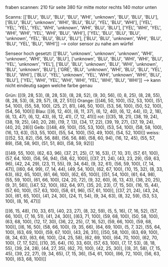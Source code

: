 fraben scannen:
210 für seite
380 für mitte
motor rechts
140
motor unten


Scanns:
[['BLU', 'BLU', 'BLU', 'BLU', 'WHI', 'unknown', 'BLU', 'BLU', 'BLU'], 
['BLU', 'BLU', 'unknown', 'WHI', 'BLU', 'BLU', 'YEL', 'BLU', 'WHI'], 
['YEL', 'YEL', 'YEL', 'YEL', 'WHI', 'unknown', 'WHI', 'BLU', 'BLU'], 
['YEL', 'WHI', 'YEL', 'WHI', 'WHI', 'YEL', 'WHI', 'BLU', 'WHI'],
 ['YEL', 'BLU', 'BLU', 'BLU', 'unknown', 'YEL', 'BLU', 'BLU', 'BLU'], 
['BLU', 'BLU', 'unknown', 'WHI', 'BLU', 'BLU', 'YEL', 'BLU', 'WHI']]
--> color sensor zu nahe am würfel

Senseor hoch gesetzt:
[['BLU', 'unknown', 'unknown', 'unknown', 'WHI', 'unknown', 'WHI', 'BLU', 'BLU'], 
['unknown', 'BLU', 'BLU', 'WHI', 'WHI', 'BLU', 'YEL', 'unknown', 'YEL'], 
['BLU', 'BLU', 'unknown', 'BLU', 'WHI', 'unknown', 'BLU', 'unknown', 'BLU'], 
['GRE', 'BLU', 'unknown', 'WHI', 'BLU', 'BLU', 'YEL', 'BLU', 'WHI'], 
['BLU', 'YEL', 'unknown', 'YEL', 'WHI', 'unknown', 'WHI', 'BLU', 'BLU'], 
['YEL', 'WHI', 'YEL', 'WHI', 'WHI', 'YEL', 'WHI', 'BLU', 'WHI']]
--> kann nicht eindeutig sagen welche farbe genau


Grün:
[[(9, 28, 53), (8, 28, 53), (8, 28, 52), (9, 30, 56), (0, 8, 25), (8, 28, 55), (8, 28, 53), (8, 29, 57), (8, 27, 51)]]
Orange:
[[(46, 50, 100), (52, 53, 100), (51, 54, 100), (55, 58, 100), (25, 21, 81), (46, 50, 100), (53, 56, 100), (50, 52, 100), (54, 56, 100)]]
Blau:
[[(6, 12, 40), (6, 11, 37), (6, 12, 40), (6, 12, 44), (0, 2, 18), (6, 13, 47), (6, 12, 43), (6, 12, 41), (7, 12, 41)]]
rot:
[[(35, 18, 21), (38, 19, 24), (38, 19, 25), (40, 20, 28), (19, 7, 13), (34, 17, 22), (39, 19, 27), (37, 19, 24), (40, 20, 28)]]
Gelb:
[[(48, 49, 100), (55, 53, 100), (53, 54, 100), (58, 58, 100), (16, 13, 63), (53, 55, 100), (55, 54, 100), (50, 49, 100), (54, 52, 100)]]
weiss:
[[(52, 53, 82), (56, 56, 88), (56, 56, 88), (58, 60, 94), (16, 12, 45), (55, 57, 89), (58, 58, 90), (51, 51, 80), (58, 59, 92)]]



[[(49, 55, 100), (62, 63, 96), (37, 21, 25), (7, 16, 53), (7, 10, 31), (57, 61, 100), (57, 64, 100), (56, 56, 94), (58, 62, 100)],
[(37, 21, 24), (43, 23, 29), (59, 63, 96), (42, 24, 29), (23, 11, 55), (9, 34, 64), (9, 32, 61), (56, 59, 100), (7, 14, 47)],
[(60, 64, 99), (7, 14, 44), (49, 54, 100), (62, 67, 100), (10, 15, 32), (8, 33, 63), (62, 65, 100), (61, 66, 100), (62, 65, 100)],
[(51, 54, 100), (61, 64, 98), (55, 59, 100), (61, 66, 100), (24, 20, 72), (9, 32, 60), (6, 13, 43), (38, 20, 25), (9, 31, 56)],
[(47, 52, 100), (62, 64, 97), (35, 20, 23), (7, 15, 50), (16, 15, 44), (57, 60, 100), (57, 63, 100), (58, 61, 96), (57, 61, 100)],
[(37, 21, 24), (43, 24, 30), (61, 65, 100), (41, 24, 30), (24, 11, 54), (9, 34, 63), (8, 32, 59), (53, 53, 100), (8, 16, 47)]]


[[(6, 15, 48), (10, 33, 61), (40, 23, 27), (8, 32, 59), (5, 5, 16), (7, 16, 52), (57, 66, 100), (7, 16, 51), (41, 24, 30)], 
[(63, 71, 100), (59, 68, 100), (50, 58, 100), (63, 68, 100), (12, 17, 30), (36, 22, 25), (7, 16, 52), (59, 66, 100), (59, 68, 100)],
[(6, 16, 50), (58, 66, 100), (9, 35, 66), (64, 69, 100), (5, 7, 32), (55, 64, 100), (63, 69, 100), (59, 67, 100), (43, 26, 31)],
[(50, 58, 100), (63, 69, 100), (8, 34, 63), (63, 66, 100), (24, 25, 58), (62, 69, 100), (64, 70, 100), (62, 70, 100), (7, 17, 52)],
[(10, 35, 64), (10, 33, 60), (57, 63, 100), (7, 17, 53), (8, 18, 55), (39, 24, 28), (44, 27, 35), (62, 70, 100), (42, 25, 30)],
[(8, 31, 58), (7, 15, 45), (39, 22, 27), (9, 34, 65), (7, 15, 36), (54, 61, 100), (66, 72, 100), (56, 63, 100), (63, 68, 100)]]